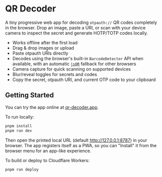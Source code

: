 # QR Decoder

A tiny progressive web app for decoding `otpauth://` QR codes completely in the browser. Drop an image, paste a URI, or scan with your device camera to inspect the secret and generate HOTP/TOTP codes locally.

- Works offline after the first load
- Drag & drop images or upload
- Paste otpauth URIs directly
- Decodes using the browser's built-in `BarcodeDetector` API when available, with an automatic
  [`jsQR`](https://github.com/cozmo/jsQR) fallback for other browsers
- Camera capture for quick scanning on supported devices
- Blur/reveal toggles for secrets and codes
- Copy the secret, otpauth URI, and current OTP code to your clipboard

## Getting Started

You can try the app online at [qr-decoder.app](https://qr-decoder.app).

To run locally:

```bash
pnpm install
pnpm run dev
```

Then open the printed local URL (default http://127.0.0.1:8787) in your browser. The app registers itself as a PWA, so you can "Install" it from the browser menu for an app-like experience.

To build or deploy to Cloudflare Workers:

```bash
pnpm run deploy
```
